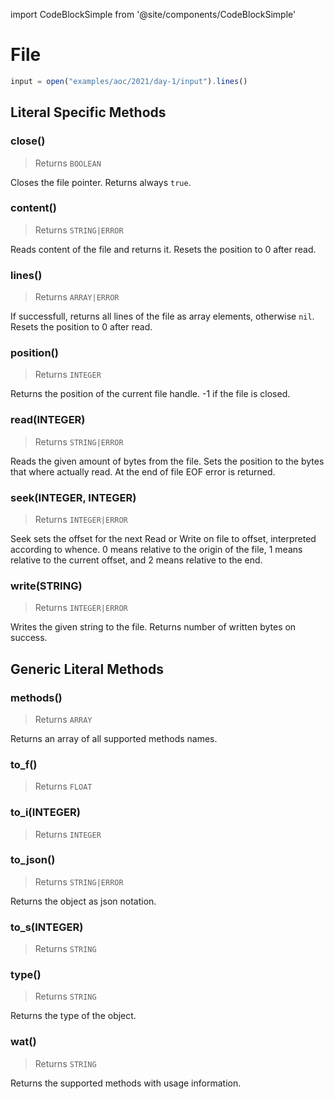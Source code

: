import CodeBlockSimple from '@site/components/CodeBlockSimple'

# File




```js
input = open("examples/aoc/2021/day-1/input").lines()

```

## Literal Specific Methods

### close()
> Returns `BOOLEAN`

Closes the file pointer. Returns always `true`.





### content()
> Returns `STRING|ERROR`

Reads content of the file and returns it. Resets the position to 0 after read.





### lines()
> Returns `ARRAY|ERROR`

If successfull, returns all lines of the file as array elements, otherwise `nil`. Resets the position to 0 after read.





### position()
> Returns `INTEGER`

Returns the position of the current file handle. -1 if the file is closed.





### read(INTEGER)
> Returns `STRING|ERROR`

Reads the given amount of bytes from the file. Sets the position to the bytes that where actually read. At the end of file EOF error is returned.





### seek(INTEGER, INTEGER)
> Returns `INTEGER|ERROR`

Seek sets the offset for the next Read or Write on file to offset, interpreted according to whence. 0 means relative to the origin of the file, 1 means relative to the current offset, and 2 means relative to the end.





### write(STRING)
> Returns `INTEGER|ERROR`

Writes the given string to the file. Returns number of written bytes on success.






## Generic Literal Methods

### methods()
> Returns `ARRAY`

Returns an array of all supported methods names.


<CodeBlockSimple input='"test".methods()
' output='["upcase", "find", "format", "reverse", "split", "replace", "strip!", "count", "reverse!", "lines", "downcase!", "upcase!", "size", "to_i", "strip", "downcase"]
' />


### to_f()
> Returns `FLOAT`







### to_i(INTEGER)
> Returns `INTEGER`







### to_json()
> Returns `STRING|ERROR`

Returns the object as json notation.


<CodeBlockSimple input='a = {"test": 1234}
a.to_json()
' output='{"test": 1234}
"{\"test\":1234}"
' />


### to_s(INTEGER)
> Returns `STRING`







### type()
> Returns `STRING`

Returns the type of the object.


<CodeBlockSimple input='"test".type()
' output='"STRING"
' />


### wat()
> Returns `STRING`

Returns the supported methods with usage information.


<CodeBlockSimple input='true.wat()
' output='"BOOLEAN supports the following methods:
  to_s()"
' />


